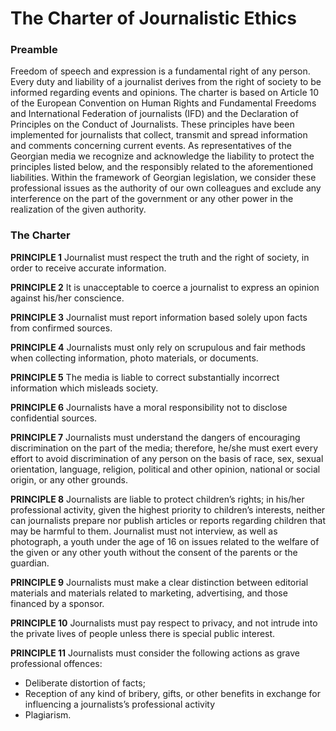 # The Charter of Journalistic Ethics

### Preamble

Freedom of speech and expression is a fundamental right of any person. Every duty and liability of a journalist derives from the right of society to be informed regarding events and opinions. The charter is based on Article 10 of the European Convention on Human Rights and Fundamental Freedoms and International Federation of journalists (IFD) and the Declaration of Principles on the Conduct of Journalists. These principles have been implemented for journalists that collect, transmit and spread information and comments concerning current events. As representatives of the Georgian media we recognize and acknowledge the liability to protect the principles listed below, and the responsibly related to the aforementioned liabilities. Within the framework of Georgian legislation, we consider these professional issues as the authority of our own colleagues and exclude any interference on the part of the government or any other power in the realization of the given authority.

### The Charter

**PRINCIPLE 1**
Journalist must respect the truth and the right of society, in order to receive accurate information.

**PRINCIPLE 2**
It is unacceptable to coerce a journalist to express an opinion against his/her conscience.

**PRINCIPLE 3**
Journalist must report information based solely upon facts from confirmed sources. 

**PRINCIPLE 4**
Journalists must only rely on scrupulous and fair methods when collecting information, photo materials, or documents.

**PRINCIPLE 5**
The media is liable to correct substantially incorrect information which misleads society.

**PRINCIPLE 6**
Journalists have a moral responsibility not to disclose confidential sources.

**PRINCIPLE 7**
Journalists must understand the dangers of encouraging discrimination on the part of the media; therefore, he/she must exert every effort to avoid discrimination of any person on the basis of race, sex, sexual orientation, language, religion, political and other opinion, national or social origin, or any other grounds.

**PRINCIPLE 8**
Journalists are liable to protect children’s rights; in his/her professional activity, given the highest priority to children’s interests, neither can journalists prepare nor publish articles or reports regarding children that may be harmful to them. Journalist must not interview, as well as photograph, a youth under the age of 16 on issues related to the welfare of the given or any other youth without the consent of the parents or the guardian.

**PRINCIPLE 9**
Journalists must make a clear distinction between editorial materials and materials related to marketing, advertising, and those financed by a sponsor.

**PRINCIPLE 10**
Journalists must pay respect to privacy, and not intrude into the private lives of people unless there is special public interest.

**PRINCIPLE 11** 
Journalists must consider the following actions as grave professional offences:

- Deliberate distortion of facts;
- Reception of any kind of bribery, gifts, or other benefits in exchange for influencing a journalists’s professional activity
- Plagiarism.
